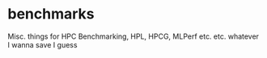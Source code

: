 # benchmarks
Misc. things for HPC Benchmarking, HPL, HPCG, MLPerf etc. etc. whatever I wanna save I guess
